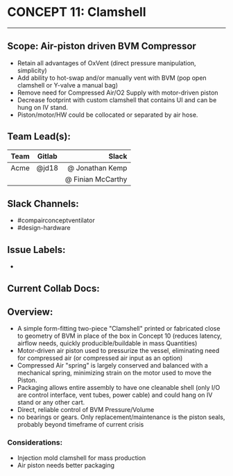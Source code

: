 # CONCEPT 11: Clamshell
---
## Scope: Air-piston driven BVM Compressor
 - Retain all advantages of OxVent (direct pressure manipulation, simplicity)
 - Add ability to hot-swap and/or manually vent with BVM (pop open clamshell or Y-valve a manual bag)
 - Remove need for Compressed Air/O2 Supply with motor-driven piston
 - Decrease footprint with custom clamshell that contains UI and can be hung on IV stand. 
 - Piston/motor/HW could be collocated or separated by air hose.
 
## Team Lead(s):

| Team     | Gitlab   | Slack            |
| ---      |  ------  |-----------------:|
|  Acme    |    @jd18 | @ Jonathan Kemp   |
|         |           | @ Finian McCarthy   |


## Slack Channels: 
- #compairconceptventilator
- #design-hardware

## Issue Labels:
-

## Current Collab Docs:

## Overview:
* A simple form-fitting two-piece "Clamshell" printed or fabricated close to geometry of BVM in place of the box in Concept 10 (reduces latency, airflow needs, quickly producible/buildable in mass Quantities)
* Motor-driven air piston used to pressurize the vessel, eliminating need for compressed air (or compressed air input as an option)
* Compressed Air "spring" is largely conserved and balanced with a mechanical spring, minimizing strain on the motor used to move the Piston.
* Packaging allows entire assembly to have one cleanable shell (only I/O are control interface, vent tubes, power cable) and could hang on IV stand or any other cart. 
* Direct, reliable control of BVM Pressure/Volume
* no bearings or gears. Only replacement/maintenance is the piston seals, probably beyond timeframe of current crisis

### Considerations:
* Injection mold clamshell for mass production
* Air piston needs better packaging
